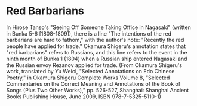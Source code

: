 Red Barbarians
===============

In Hirose Tanso's "Seeing Off Someone Taking Office in Nagasaki" (written in Bunka 5-6 [1808-1809]), there is a line "The intentions of the red barbarians are hard to fathom," with the author's note: "Recently the red people have applied for trade." Okamura Shigeru's annotation states that "red barbarians" refers to Russians, and this line refers to the event in the ninth month of Bunka 1 (1804) when a Russian ship entered Nagasaki and the Russian envoy Rezanov applied for trade. (From Okamura Shigeru's work, translated by Yu Weici, "Selected Annotations on Edo Chinese Poetry," in Okamura Shigeru Complete Works Volume 8, "Selected Commentaries on the Correct Meaning and Annotations of the Book of Songs (Plus Two Other Works)," pp. 526-527, Shanghai: Shanghai Ancient Books Publishing House, June 2009, ISBN 978-7-5325-5110-1)
